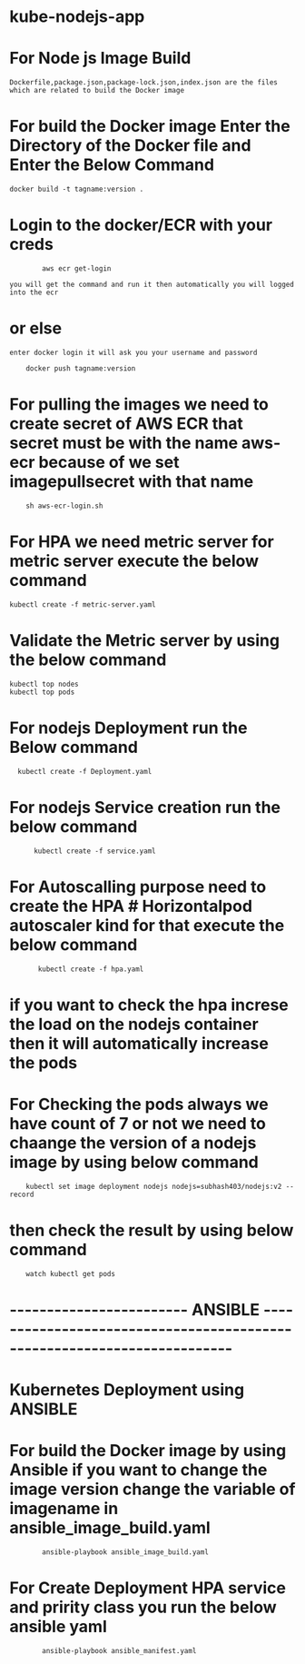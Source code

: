 # kube-nodejs-app

# For Node js Image Build 

    Dockerfile,package.json,package-lock.json,index.json are the files which are related to build the Docker image

# For build the Docker image Enter the Directory of the Docker file and Enter the Below Command

    docker build -t tagname:version .

# Login to the docker/ECR with your creds

			aws ecr get-login

	you will get the command and run it then automatically you will logged into the ecr

#				or else 

	enter docker login it will ask you your username and password 

		docker push tagname:version

# For pulling the images we need to create secret of AWS ECR that secret must be with the name aws-ecr because of we set imagepullsecret with that name

        sh aws-ecr-login.sh

# For HPA we need  metric server for metric server execute the below command 

	kubectl create -f metric-server.yaml

# Validate the Metric server by using the below command 

	kubectl top nodes
	kubectl top pods 


# For nodejs Deployment run the Below command 

      kubectl create -f Deployment.yaml 

# For nodejs Service creation run the below command

          kubectl create -f service.yaml

# For Autoscalling purpose need to create the HPA # Horizontalpod autoscaler kind for that execute the below command 

           kubectl create -f hpa.yaml

# if you want to check the hpa increse the load on the nodejs container then it will automatically increase the pods 


# For Checking the pods always we have count of 7 or not we need to chaange the version of a nodejs image by using below command 

		kubectl set image deployment nodejs nodejs=subhash403/nodejs:v2 --record

# then check the result by using below command 

		watch kubectl get pods 

#  ------------------------  ANSIBLE ------------------------------------------------------------------------

#                    Kubernetes Deployment using  ANSIBLE 


# For build the Docker image by using Ansible if you want to change the image version change the variable of imagename in ansible_image_build.yaml

			ansible-playbook ansible_image_build.yaml


# For Create Deployment HPA service and pririty class you run the below ansible yaml

			ansible-playbook ansible_manifest.yaml



